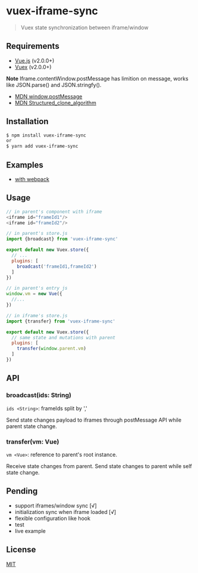 # vuex-iframe-sync

> Vuex state synchronization between iframe/window

## Requirements

- [Vue.js](https://vuejs.org) (v2.0.0+)
- [Vuex](http://vuex.vuejs.org) (v2.0.0+)

**Note** Iframe.contentWindow.postMessage has limition on message, works like JSON.parse() and JSON.stringfy().
- [MDN window.postMessage](https://developer.mozilla.org/en-US/docs/Web/API/Window/postMessage)
- [MDN Structured_clone_algorithm](https://developer.mozilla.org/en-US/docs/Web/API/Web_Workers_API/Structured_clone_algorithm)


## Installation

```bash
$ npm install vuex-iframe-sync
or
$ yarn add vuex-iframe-sync
```

## Examples

- [with webpack](https://github.com/L-Chris/vuex-iframe-sync/tree/develop/examples/with-webpack)

## Usage

```js
// in parent's component with iframe
<iframe id="frameId1"/>
<iframe id="frameId2"/>

// in parent's store.js
import {broadcast} from 'vuex-iframe-sync'

export default new Vuex.store({
  // ...
  plugins: [
    broadcast('frameId1,frameId2')
  ]
})

// in parent's entry js
window.vm = new Vue({
  //...
})

// in iframe's store.js
import {transfer} from 'vuex-iframe-sync'

export default new Vuex.store({
  // same state and mutations with parent
  plugins: [
    transfer(window.parent.vm)
  ]
})
```

## API

### broadcast(ids: String)

`ids <String>`: frameIds split by ','

Send state changes payload to iframes through postMessage API while parent state change.

### transfer(vm: Vue)

`vm <Vue>`: reference to parent's root instance.

Receive state changes from parent. Send state changes to parent while self state change.

## Pending
- support iframes/window sync [√]
- initialization sync when iframe loaded [√]
- flexible configuration like hook
- test
- live example

## License

[MIT](http://opensource.org/licenses/MIT)